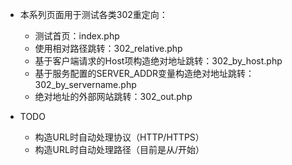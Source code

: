 - 本系列页面用于测试各类302重定向：
  - 测试首页：index.php 
  - 使用相对路径跳转：302_relative.php
  - 基于客户端请求的Host项构造绝对地址跳转：302_by_host.php
  - 基于服务配置的SERVER_ADDR变量构造绝对地址跳转：302_by_servername.php
  - 绝对地址的外部网站跳转：302_out.php

- TODO
  - 构造URL时自动处理协议（HTTP/HTTPS）
  - 构造URL时自动处理路径（目前是从/开始）


